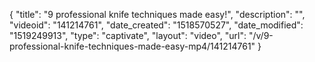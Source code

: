 {
    "title": "9 professional knife techniques made easy!",
    "description": "",
    "videoid": "141214761",
    "date_created": "1518570527",
    "date_modified": "1519249913",
    "type": "captivate",
    "layout": "video",
    "url": "\/v\/9-professional-knife-techniques-made-easy-mp4\/141214761"
}